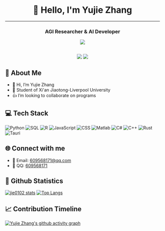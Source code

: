 <div align="center">

<h1>🌟 Hello, I'm <strong>Yujie Zhang</strong></h1>

---

### AGI Researcher & AI Developer
![](https://komarev.com/ghpvc/?username=jie0102&color=blue&style=flat-square)

<br>

<span>
  <img src="https://img.shields.io/badge/Focus-Artificial%20General%20Intelligence-9b59b6?style=for-the-badge&logo=artificial-intelligence&logoColor=white"/>
  <img src="https://img.shields.io/badge/Role-AI%20Product%20Developer-1abc9c?style=for-the-badge"/>
</span>

</div>

## 🎯 About Me

- 👋 Hi, I’m Yujie Zhang
- 🏫 Student of Xi'an Jiaotong-Liverpool University
- 👍 I’m looking to collaborate on programs

## 💻 Tech Stack
![Python](https://img.shields.io/badge/-Python-3776AB?style=flat-square&logo=Python&logoColor=white)
![SQL](https://img.shields.io/badge/-SQL-4479A1?style=flat-square&logo=MySQL&logoColor=white)
![R](https://img.shields.io/badge/-R-276DC3?style=flat-square&logo=R&logoColor=white)
![JavaScript](https://img.shields.io/badge/-JavaScript-F7DF1E?style=flat-square&logo=JavaScript&logoColor=black)
![CSS](https://img.shields.io/badge/-CSS-1572B6?style=flat-square&logo=CSS3&logoColor=white)
![Matlab](https://img.shields.io/badge/-Matlab-0076A8?style=flat-square&logo=Mathworks&logoColor=white)
![C#](https://img.shields.io/badge/-C%23-239120?style=flat-square&logo=C-Sharp&logoColor=white)
![C++](https://img.shields.io/badge/-C++-00599C?style=flat-square&logo=C%2B%2B&logoColor=white)
![Rust](https://img.shields.io/badge/-Rust-000000?style=flat-square&logo=Rust&logoColor=white)
![Tauri](https://img.shields.io/badge/-Tauri-FFC131?style=flat-square&logo=Tauri&logoColor=white)

## 🌐 Connect with me

- 📧 Email: [609568171@qq.com](mailto:609568171@qq.com)
- 💬 QQ: [609568171](http://wpa.qq.com/msgrd?v=3&uin=609568171&site=qq&menu=yes)

## 🔎 Github Statistics
[![jie0102 stats](https://github-readme-stats.vercel.app/api?username=jie0102&theme=dark&show_icons=true)](https://github.com/jie0102)
[![Top Langs](https://github-readme-stats.vercel.app/api/top-langs/?username=jie0102&theme=dark&layout=compact)](https://github.com/anuraghazra/github-readme-stats)

## 📈 Contribution Timeline

[![Yujie Zhang's github activity graph](https://github-readme-activity-graph.vercel.app/graph?username=jie0102&theme=rogue)](https://github.com/jie0102/github-readme-activity-graph)


